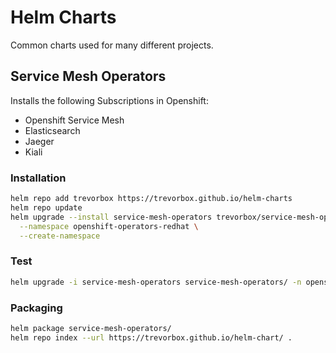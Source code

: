 # Helm Charts

Common charts used for many different projects.

## Service Mesh Operators

Installs the following Subscriptions in Openshift:

* Openshift Service Mesh
* Elasticsearch
* Jaeger
* Kiali

### Installation

```sh
helm repo add trevorbox https://trevorbox.github.io/helm-charts
helm repo update
helm upgrade --install service-mesh-operators trevorbox/service-mesh-operators \
  --namespace openshift-operators-redhat \
  --create-namespace
```

### Test

```sh
helm upgrade -i service-mesh-operators service-mesh-operators/ -n openshift-operators-redhat --create-namespace
```

### Packaging

```sh
helm package service-mesh-operators/
helm repo index --url https://trevorbox.github.io/helm-chart/ .
```
